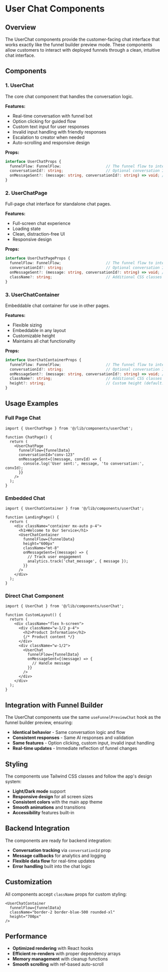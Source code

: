 # User Chat Components

## Overview
The UserChat components provide the customer-facing chat interface that works exactly like the funnel builder preview mode. These components allow customers to interact with deployed funnels through a clean, intuitive chat interface.

## Components

### 1. UserChat
The core chat component that handles the conversation logic.

**Features:**
- Real-time conversation with funnel bot
- Option clicking for guided flow
- Custom text input for user responses
- Invalid input handling with friendly responses
- Escalation to creator when needed
- Auto-scrolling and responsive design

**Props:**
```typescript
interface UserChatProps {
  funnelFlow: FunnelFlow;                    // The funnel flow to interact with
  conversationId?: string;                   // Optional conversation ID for tracking
  onMessageSent?: (message: string, conversationId?: string) => void; // Message callback
}
```

### 2. UserChatPage
Full-page chat interface for standalone chat pages.

**Features:**
- Full-screen chat experience
- Loading state
- Clean, distraction-free UI
- Responsive design

**Props:**
```typescript
interface UserChatPageProps {
  funnelFlow: FunnelFlow;                    // The funnel flow to interact with
  conversationId?: string;                   // Optional conversation ID for tracking
  onMessageSent?: (message: string, conversationId?: string) => void; // Message callback
  className?: string;                        // Additional CSS classes
}
```

### 3. UserChatContainer
Embeddable chat container for use in other pages.

**Features:**
- Flexible sizing
- Embeddable in any layout
- Customizable height
- Maintains all chat functionality

**Props:**
```typescript
interface UserChatContainerProps {
  funnelFlow: FunnelFlow;                    // The funnel flow to interact with
  conversationId?: string;                   // Optional conversation ID for tracking
  onMessageSent?: (message: string, conversationId?: string) => void; // Message callback
  className?: string;                        // Additional CSS classes
  height?: string;                           // Custom height (default: '500px')
}
```

## Usage Examples

### Full Page Chat
```tsx
import { UserChatPage } from '@/lib/components/userChat';

function ChatPage() {
  return (
    <UserChatPage
      funnelFlow={funnelData}
      conversationId="conv-123"
      onMessageSent={(message, convId) => {
        console.log('User sent:', message, 'to conversation:', convId);
      }}
    />
  );
}
```

### Embedded Chat
```tsx
import { UserChatContainer } from '@/lib/components/userChat';

function LandingPage() {
  return (
    <div className="container mx-auto p-4">
      <h1>Welcome to Our Service</h1>
      <UserChatContainer
        funnelFlow={funnelData}
        height="600px"
        className="mt-8"
        onMessageSent={(message) => {
          // Track user engagement
          analytics.track('chat_message', { message });
        }}
      />
    </div>
  );
}
```

### Direct Chat Component
```tsx
import { UserChat } from '@/lib/components/userChat';

function CustomLayout() {
  return (
    <div className="flex h-screen">
      <div className="w-1/2 p-4">
        <h2>Product Information</h2>
        {/* Product content */}
      </div>
      <div className="w-1/2">
        <UserChat
          funnelFlow={funnelData}
          onMessageSent={(message) => {
            // Handle message
          }}
        />
      </div>
    </div>
  );
}
```

## Integration with Funnel Builder

The UserChat components use the same `useFunnelPreviewChat` hook as the funnel builder preview, ensuring:

- **Identical behavior** - Same conversation logic and flow
- **Consistent responses** - Same AI responses and validation
- **Same features** - Option clicking, custom input, invalid input handling
- **Real-time updates** - Immediate reflection of funnel changes

## Styling

The components use Tailwind CSS classes and follow the app's design system:

- **Light/Dark mode** support
- **Responsive design** for all screen sizes
- **Consistent colors** with the main app theme
- **Smooth animations** and transitions
- **Accessibility** features built-in

## Backend Integration

The components are ready for backend integration:

- **Conversation tracking** via `conversationId` prop
- **Message callbacks** for analytics and logging
- **Flexible data flow** for real-time updates
- **Error handling** built into the chat logic

## Customization

All components accept `className` props for custom styling:

```tsx
<UserChatContainer
  funnelFlow={funnelData}
  className="border-2 border-blue-500 rounded-xl"
  height="700px"
/>
```

## Performance

- **Optimized rendering** with React hooks
- **Efficient re-renders** with proper dependency arrays
- **Memory management** with cleanup functions
- **Smooth scrolling** with ref-based auto-scroll
